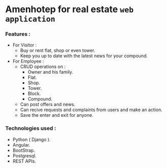 # Amenhotep for real estate `web application`
### Features :
+ For Visitor :
    + Buy or rent flat, shop or even tower.
    + Keep you up to date with the latest news for your compound.
+ For Employee :
    + CRUD operations on :
        + Owner and his family.
        + Flat.
        + Shop.
        + Tower.
        + Block.
        + Compound.
    + Can post offers and news.
    + Can recive requests and complaints from users and make an action.
    + Save the enter and exit for anyone.
### Technologies used :
+ Python ( Django ).
+ Angular.
+ BootStrap.
+ Postgresql.
+ REST APIs.
